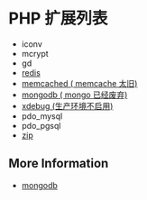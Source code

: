 # PHP 扩展列表

* iconv
* mcrypt
* gd
* [redis](https://pecl.php.net/package/redis)
* [memcached ( memcache 太旧)](https://pecl.php.net/package/memcached)
* [mongodb ( mongo 已经废弃)](https://pecl.php.net/package/mongodb)
* [xdebug (生产环境不启用)](https://pecl.php.net/package/xdebug)
* pdo_mysql
* pdo_pgsql
* [zip](https://pecl.php.net/package/zip)

## More Information

* [mongodb](https://github.com/mongodb/mongo-php-driver)
